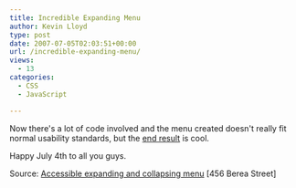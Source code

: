 ```yaml
---
title: Incredible Expanding Menu
author: Kevin Lloyd
type: post
date: 2007-07-05T02:03:51+00:00
url: /incredible-expanding-menu/
views:
  - 13
categories:
  - CSS
  - JavaScript

---
```

Now there's a lot of code involved and the menu created doesn't really fit normal usability standards, but the [end result][1] is cool.

Happy July 4th to all you guys.

Source: [Accessible expanding and collapsing menu][2] [456 Berea Street]

 [1]: http://www.456bereastreet.com/lab/accessible-expanding-collapsing-menu/
 [2]: http://www.456bereastreet.com/archive/200705/accessible_expanding_and_collapsing_menu/